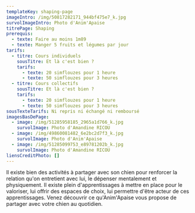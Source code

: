 ```yaml
---
templateKey: shaping-page
imageIntro: /img/50817282171_944bf475e7_k.jpg
survolImageIntro: Photo d'Anim'Apaise
titrePage: Shaping
prerequis:
  - texte: Faire au moins 1m89
  - texte: Manger 5 fruits et légumes par jour
tarifs:
  - titre: Cours individuels
    sousTitre: Et là c'est bien ?
    tarifs:
      - texte: 20 simflouzes pour 1 heure
      - texte: 50 simflouzes pour 3 heures
  - titre: Cours collectifs
    sousTitre: Et là c'est bien ?
    tarifs:
      - texte: 20 simflouzes pour 1 heure
      - texte: 50 simflouzes pour 3 heures
sousTexteTarifs: Ni repris ni échangé ni remboursé
imagesBasDePage:
  - image: /img/51285958185_2965a1d766_k.jpg
    survolImage: Photo d'Amandine RICOU
  - image: /img/49860081482_6e2bc2d7f3_k.jpg
    survolImage: Photo d'Anim'Apaise
  - image: /img/51285099753_e89781202b_k.jpg
    survolImage: Photo d'Amandine RICOU
liensCreditPhoto: []
---
```

Il existe bien des activités à partager avec son chien pour renforcer la relation qu'on entretient avec lui, le dépenser mentalement et physiquement. Il existe plein d'apprentissages à mettre en place pour le valoriser, lui offrir des espaces de choix, lui permettre d'être acteur de ces apprentissages. Venez découvrir ce qu'Anim'Apaise vous propose de partager avec votre chien au quotidien.